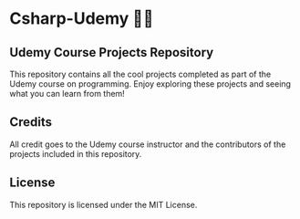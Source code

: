 # Csharp-Udemy 👨‍💻
## Udemy Course Projects Repository
This repository contains all the cool projects completed as part of the Udemy course on programming. Enjoy exploring these projects and seeing what you can learn from them!

## Credits
All credit goes to the Udemy course instructor and the contributors of the projects included in this repository.

## License
This repository is licensed under the MIT License.
